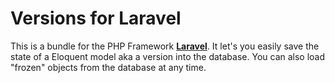 Versions for Laravel
====================

This is a bundle for the PHP Framework [**Laravel**](http://www.laravel.com "Laravel PHP Framework"). It let's you easily save the state of a Eloquent model aka a version into the database. You can also load "frozen" objects from the database at any time.